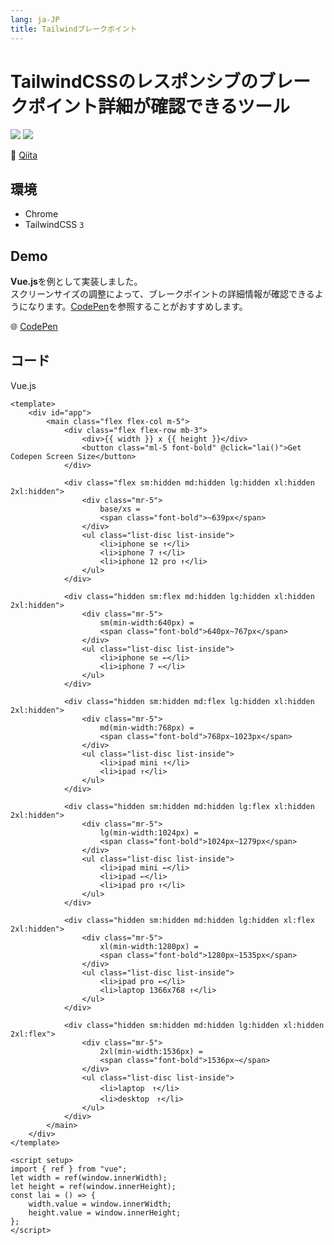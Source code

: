 ```yaml
---
lang: ja-JP
title: Tailwindブレークポイント
---
```


# TailwindCSSのレスポンシブのブレークポイント詳細が確認できるツール

![](https://img.shields.io/badge/-TailwindCSS-9ca3af.svg?logo=tailwindcss&style=popout-square)  ![](https://img.shields.io/badge/-CSS-9ca3af.svg?logo=css3&style=popout-square)



📡 [Qiita](https://qiita.com/kensoz/items/3a62dc2d794e0326f9cd)



## 環境

+ Chrome
+ TailwindCSS `3`



## Demo

**Vue.js**を例として実装しました。  
スクリーンサイズの調整によって、ブレークポイントの詳細情報が確認できるようになります。[CodePen](https://codepen.io/kensoz/pen/QWrXmNv)を参照することがおすすめします。



🌐 [CodePen](https://codepen.io/kensoz/pen/QWrXmNv)



## コード

Vue.js

```vue
<template>
	<div id="app">
		<main class="flex flex-col m-5">
			<div class="flex flex-row mb-3">
				<div>{{ width }} x {{ height }}</div>
				<button class="ml-5 font-bold" @click="lai()">Get Codepen Screen Size</button>
			</div>

			<div class="flex sm:hidden md:hidden lg:hidden xl:hidden 2xl:hidden">
				<div class="mr-5">
					base/xs =
					<span class="font-bold">~639px</span>
				</div>
				<ul class="list-disc list-inside">
					<li>iphone se ↑</li>
					<li>iphone 7 ↑</li>
					<li>iphone 12 pro ↑</li>
				</ul>
			</div>

			<div class="hidden sm:flex md:hidden lg:hidden xl:hidden 2xl:hidden">
				<div class="mr-5">
					sm(min-width:640px) =
					<span class="font-bold">640px~767px</span>
				</div>
				<ul class="list-disc list-inside">
					<li>iphone se ←</li>
					<li>iphone 7 ←</li>
				</ul>
			</div>

			<div class="hidden sm:hidden md:flex lg:hidden xl:hidden 2xl:hidden">
				<div class="mr-5">
					md(min-width:768px) =
					<span class="font-bold">768px~1023px</span>
				</div>
				<ul class="list-disc list-inside">
					<li>ipad mini ↑</li>
					<li>ipad ↑</li>
				</ul>
			</div>

			<div class="hidden sm:hidden md:hidden lg:flex xl:hidden 2xl:hidden">
				<div class="mr-5">
					lg(min-width:1024px) =
					<span class="font-bold">1024px~1279px</span>
				</div>
				<ul class="list-disc list-inside">
					<li>ipad mini ←</li>
					<li>ipad ←</li>
					<li>ipad pro ↑</li>
				</ul>
			</div>

			<div class="hidden sm:hidden md:hidden lg:hidden xl:flex 2xl:hidden">
				<div class="mr-5">
					xl(min-width:1280px) =
					<span class="font-bold">1280px~1535px</span>
				</div>
				<ul class="list-disc list-inside">
					<li>ipad pro ←</li>
					<li>laptop 1366x768 ↑</li>
				</ul>
			</div>

			<div class="hidden sm:hidden md:hidden lg:hidden xl:hidden 2xl:flex">
				<div class="mr-5">
					2xl(min-width:1536px) =
					<span class="font-bold">1536px~</span>
				</div>
				<ul class="list-disc list-inside">
					<li>laptop　↑</li>
					<li>desktop　↑</li>
				</ul>
			</div>
		</main>
	</div>
</template>

<script setup>
import { ref } from "vue";
let width = ref(window.innerWidth);
let height = ref(window.innerHeight);
const lai = () => {
	width.value = window.innerWidth;
	height.value = window.innerHeight;
};
</script>
```

